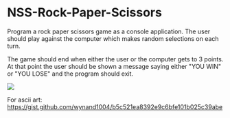 # NSS-Rock-Paper-Scissors

Program a rock paper scissors game as a console application. The user should play against the computer which makes random selections on each turn.

The game should end when either the user or the computer gets to 3 points. At that point the user should be shown a message saying either "YOU WIN" or "YOU LOSE" and the program should exit.

![](./assets/rock_paper_scissors.gif)

For ascii art:
https://gist.github.com/wynand1004/b5c521ea8392e9c6bfe101b025c39abe
